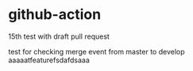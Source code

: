 # github-action

15th test with draft pull request

test for checking merge event from master to develop
aaaaatfeaturefsdafdsaaa
```
